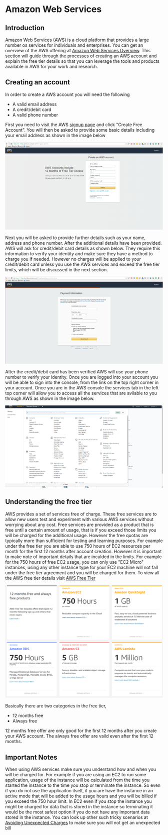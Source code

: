 # Amazon Web Services

## Introduction
Amazon Web Services (AWS) is a cloud platform that provides a large number os services for individuals and enterprises. You can get an overview of the 
AWS offering at [Amazon Web Services Overview](aws.md). This section will guide through the processes of creating an AWS account and explain the free tier 
details so that you can leverage the tools and products available in AWS for your work and research.

## Creating an account

In order to create a AWS account you will need the following

* A valid email address
* A credit/debit card
* A valid phone number

First you need to visit the AWS [signup page](https://aws.amazon.com/free/) and click "Create Free Account". You will then be asked to provide some basic details
including your email address as shown in the image below

![](images/aws_signup_page.png)

Next you will be asked to provide further details such as your name, address and phone number. After the additional details have been provided. AWS will ask for 
credit/debit card details as shown below. They require this information to verify your identity and make sure they have a method to charge you if needed. However no charges will be applied 
to your credit/debit card unless you use the AWS services and exceed the free tier limits, which will be discussed in the next section.

![](images/creditcard_details.png)

After the credit/debit card has been verified AWS will use your phone number to verify your identity. Once you are logged into your account you will be able to sign into the console, from the link on the top
right corner in your account. Once you are in the AWS console the services tab in the left top corner will allow you to access all the services that are avilable to you through AWS as shown in the image below.

![](images/aws_console.png)

## Understanding the free tier

AWS provides a set of services free of charge. These free services are to allow new users test and experiment with various AWS services without worrying about any cost. 
Free services are provided as a product that is free until a certain amount of usage, that is if you exceed those limits you will be charged for the additional usage. However the
free quotas are typically more than sufficient for testing and learning purposes. For example under the free tier you are able to use 750 hours of EC2 resources per month for the first 12 months
after account creation. However it is important to make note of important details that are inculded in the limits. For example for the 750 hours of free EC2 usage, you can only use "EC2 Micro" instances, 
using any other instance type for your EC2 machine will not fall under the free tier agreement and you will be charged for them. To view all the AWS free tier details visit [AWS Free Tier](https://aws.amazon.com/free/)

![](images/freetier.png)

Basically there are two categories in the free tier, 

* 12 months free
* Always free

12 months free offer are only good for the first 12 months after you create your AWS account. The always free offer are vaild even after the first 12 months.

## Important Notes

When using AWS services make sure you understand how and when you will be charged for. For example if you are using an EC2 to run some application, usage of the instance
will be calculated from the time you started the instance to the time you stop or terminate the instance. So even if you do not use the applicaiton itself, if you are have the instance in 
an active mode that will be added to the usage hours and you will be billed if you exceed the 750 hour limit. In EC2 even if you stop the instance you might be charged for data that is stored
in the instance so terminating it would be the most safest option if you do not have any important data stored in the instance. You can look up other such tricky scenarios at [Avoiding Unexpected Charges](https://docs.aws.amazon.com/awsaccountbilling/latest/aboutv2/checklistforunwantedcharges.html)
to make sure you will not get an unexpected bill
